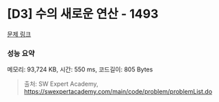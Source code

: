 # [D3] 수의 새로운 연산 - 1493 

[문제 링크](https://swexpertacademy.com/main/code/problem/problemDetail.do?contestProbId=AV2b-QGqADMBBASw) 

### 성능 요약

메모리: 93,724 KB, 시간: 550 ms, 코드길이: 805 Bytes



> 출처: SW Expert Academy, https://swexpertacademy.com/main/code/problem/problemList.do